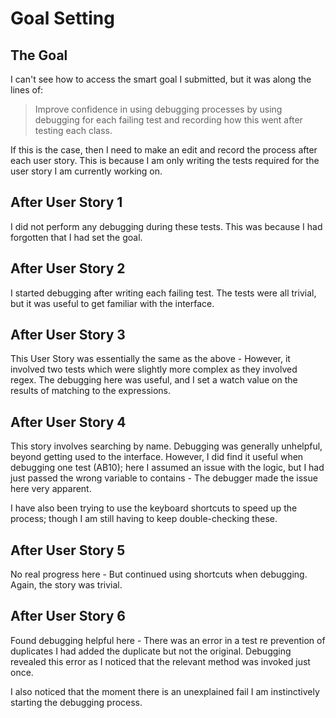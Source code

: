 # Goal Setting

## The Goal

I can't see how to access the smart goal I submitted, but it was along the lines of:

>Improve confidence in using debugging processes by using debugging for each failing test 
and recording how this went after testing each class. 

If this is the case, then I need to make an edit and record the process
after each user story. This is because I am only writing the tests required
for the user story I am currently working on. 

## After User Story 1

I did not perform any debugging during these tests. This was because
I had forgotten that I had set the goal. 

## After User Story 2

I started debugging after writing each failing test. The tests were all
trivial, but it was useful to get familiar with the interface. 

## After User Story 3

This User Story was essentially the same as the above - However, it involved two tests which
were slightly more complex as they involved regex. The debugging here was useful, and I set a watch value
on the results of matching to the expressions.

## After User Story 4

This story involves searching by name. Debugging was generally unhelpful, beyond getting used to the interface. 
However, I did find it useful when debugging one test (AB10); here I assumed an issue with the logic, but I had
just passed the wrong variable to contains - The debugger made the issue here very apparent. 

I have also been trying to use the keyboard shortcuts to speed up the process; though I am still having to keep 
double-checking these.

## After User Story 5

No real progress here - But continued using shortcuts when debugging. Again, the story was trivial. 

## After User Story 6

Found debugging helpful here - There was an error in a test re prevention of duplicates
I had added the duplicate but not the original. Debugging revealed this error as I noticed
that the relevant method was invoked just once. 

I also noticed that the moment there is an unexplained fail I am instinctively starting
the debugging process. 
